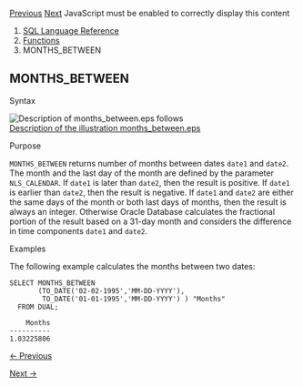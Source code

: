 [Previous](MOD.md) [Next](NANVL.md) JavaScript must be enabled to
correctly display this content

  1. [SQL Language Reference ](index.md)
  2. [Functions](Functions.md)
  3. MONTHS_BETWEEN 

## MONTHS_BETWEEN

Syntax

![Description of months_between.eps
follows](https://docs.oracle.com/en/database/oracle/oracle-database/23/sqlrf/img/months_between.gif)  
[Description of the illustration
months_between.eps](img_text/months_between.md)

Purpose

`MONTHS_BETWEEN` returns number of months between dates `date1` and `date2`.
The month and the last day of the month are defined by the parameter
`NLS_CALENDAR`. If `date1` is later than `date2`, then the result is positive.
If `date1` is earlier than `date2`, then the result is negative. If `date1`
and `date2` are either the same days of the month or both last days of months,
then the result is always an integer. Otherwise Oracle Database calculates the
fractional portion of the result based on a 31-day month and considers the
difference in time components `date1` and `date2`.

Examples

The following example calculates the months between two dates:

    
    
    SELECT MONTHS_BETWEEN
           (TO_DATE('02-02-1995','MM-DD-YYYY'),
            TO_DATE('01-01-1995','MM-DD-YYYY') ) "Months"
      FROM DUAL;
    
        Months
    ----------
    1.03225806


[← Previous](MOD.md)

[Next →](NANVL.md)
